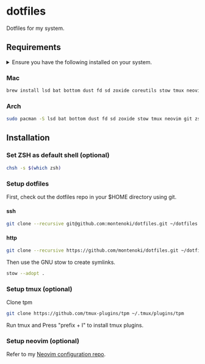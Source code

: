 <!-- markdownlint-disable MD013 -->
<!-- markdownlint-disable MD033 -->
<!-- markdownlint-disable MD033 -->

# dotfiles

Dotfiles for my system.

## Requirements

<details closed>

<summary>
  Ensure you have the following installed on your system.
</summary>

- **coreutils** (mac): GNU File, Shell, and Text utilities

- **stow**: Organize software neatly under a single directory tree (e.g. /usr/local)

- **tmux**: Terminal multiplexer

- **neovim**: Ambitious Vim-fork focused on extensibility and agility

- **lsd**: Clone of ls with colorful output, file type icons, and more

- **bat**: Clone of cat(1) with syntax highlighting and Git integration

- **bottom**: Yet another cross-platform graphical process/system monitor

- **dust**: More intuitive version of du in rust

- **fd**: Simple, fast and user-friendly alternative to find

- **sd**: Intuitive find & replace CLI

- **zoxide**: Shell extension to navigate your filesystem faster

- **zsh**: UNIX shell (command interpreter)

</details>

### Mac

```bash
brew install lsd bat bottom dust fd sd zoxide coreutils stow tmux neovim
```

### Arch

```bash
sudo pacman -S lsd bat bottom dust fd sd zoxide stow tmux neovim git zsh
```

## Installation

### Set ZSH as default shell (optional)

```bash
chsh -s $(which zsh)
```

### Setup dotfiles

First, check out the dotfiles repo in your $HOME directory using git.

#### ssh

```bash
git clone --recursive git@github.com:montenoki/dotfiles.git ~/dotfiles && cd ~/dotfiles
```

#### http

```bash
git clone --recursive https://github.com/montenoki/dotfiles.git ~/dotfiles && cd ~/dotfiles
```

Then use the GNU stow to create symlinks.

```bash
stow --adopt .
```

### Setup tmux (optional)

Clone tpm

```bash
git clone https://github.com/tmux-plugins/tpm ~/.tmux/plugins/tpm
```

Run tmux and Press "prefix + I" to install tmux plugins.

### Setup neovim (optional)

Refer to my [Neovim configuration repo](https://github.com/montenoki/nvim).
